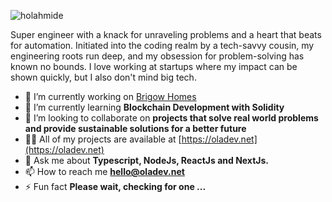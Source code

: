 <p align="left"> <img src="https://komarev.com/ghpvc/?username=holahmide&label=Profile%20views&color=0e75b6&style=flat" alt="holahmide" /> </p>

<p>Super engineer with a knack for unraveling problems and a heart that beats for automation. Initiated into the coding realm by a tech-savvy cousin, my engineering roots run deep, and my obsession for problem-solving has known no bounds. I love working at startups where my impact can be shown quickly, but I also don't mind big tech. </p>

- 🔭 I’m currently working on [Brigow Homes](https://brigow.com)
- 🌱 I’m currently learning **Blockchain Development with Solidity**
- 👯 I’m looking to collaborate on **projects that solve real world problems and provide sustainable solutions for a better future**
- 👨‍💻 All of my projects are available at [https://oladev.net](https://oladev.net)
- 💬 Ask me about **Typescript, NodeJs, ReactJs and NextJs.**
- 📫 How to reach me **hello@oladev.net**
- ⚡ Fun fact **Please wait, checking for one ...**
